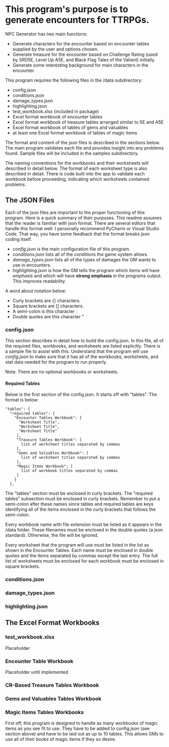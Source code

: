 # This program's purpose is to generate encounters for TTRPGs.

NPC Generator has two main functions:
- Generate characters for the encounter based on encounter tables supplied by the user and options chosen.
- Generate treasure for the encounter based on Challenge Rating (used by SRD5E, Level Up A5E, and Black Flag Tales of the Valiant) initially.
- Generate some interesting background for main characters in the encounter.

This program requires the following files in the /data subdirectory:
- config.json
- conditions.json
- damage_types.json
- highlighting.json
- test_workbook.xlsx (included in package)
- Excel format workbook of encounter tables
- Excel format workbook of treasure tables arranged similar to 5E and A5E
- Excel format workbook of tables of gems and valuables
- at least one Excel format workbook of tables of magic items

The format and content of the json files is described in the sections below. The main program validates each file and provides insight into any problems found. Sample files will be included in the samples subdirectory.

The naming conventions for the workbooks and their worksheets will described in detail below. The format of each worksheet type is also described in detail. There is code built into the app to validate each workbook before proceeding, indicating which worksheets contained problems.

## The JSON Files

Each of the json files are important to the proper functioning of this program. Here is a quick summary of their purposes. This readme assumes that the reader is familiar with json format. There are several editors that handle this format well. I personally recommend PyCharm or Visual Studio Code. That way, you have some feedback that the format breaks json coding itself.

- _config.json_ is the main configuration file of this program. 
- _conditions.json_ lists all of the conditions the game system allows.
- _damage_types.json_ lists all of the types of damages the GM wants to use in encounters. 
- _highlighting.json_ is how the GM tells the program which items will have _emphasis_ and which will have __strong emphasis__ in the programs output. This improves readability.

A word about notation below:
- Curly brackets are {} characters.
- Square brackets are [] characters.
- A semi-colon is this character :
- Double quotes are this character "

### config.json

This section describes in detail how to build the config.json. In this file, all of the required files, workbooks, and worksheets are listed explicitly. There is a sample file to assist with this. Understand that the program will use _config.json_ to make sure that it has all of the workbooks, worksheets, and stat data needed for the program to run properly.

Note: There are no optional workbooks or worksheets.

#### Required Tables

Below is the first section of the config.json. It starts off with "tables". The format is below:

    "tables": {
      "reguired tables": {
        "Encounter Tables Workbook": [
          "Worksheet Title",
          "Worksheet Title",
          "Worksheet Title"
         ],
         "Treasure Tables Workbook": [
           list of worksheet titles separated by commas
         ],
         "Gems and Valuables Workbook": [
           list of worksheet titles separated by commas
         ],
         "Magic Items Workbook": [
           list of workbook titles separated by commas
         ]
        }
      },

The "tables" section must be enclosed in curly brackets. The "required tables" subsection must be enclosed in curly brackets. Remember to put a semi-colon after these names since tables and required tables are keys identifying all of the items enclosed in the curly brackets that follows the semi-colon.

Every workbook name with file extension must be listed as it appears in the /data folder. These filenames must be enclosed in the double quotes  (a json standard). Otherwise, the file will be ignored. 

Every worksheet that the program will use must be listed in the list as shown in the Encounter Tables. Each name must be enclosed in double quotes and the items separated by commas except the last entry. The full list of worksheets must be enclosed for each workbook must be enclosed in square brackets.


### conditions.json

### damage_types.json

### highlighting.json

## The Excel Format Workbooks

### test_workbook.xlsx

Placeholder

### Encounter Table Workbook

Placeholder until implemented

### CR-Based Treasure Tables Workbook

### Gems and Valuables Tables Workbook

### Magic Items Tables Workbooks

First off, this program is designed to handle as many workbooks of magic items as you see fit to use. They have to be added to config.json (see section above) and have to be laid out as up to 10 tables. This allows GMs to use all of their books of magic items if they so desire.

